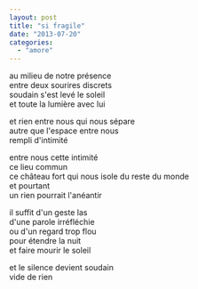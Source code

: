 ```yaml
---
layout: post
title: "si fragile"
date: "2013-07-20"
categories:
  - "amore"
---
```


au milieu de notre présence  
entre deux sourires discrets  
soudain s'est levé le soleil  
et toute la lumière avec lui

et rien entre nous qui nous sépare  
autre que l'espace entre nous  
rempli d'intimité

entre nous cette intimité  
ce lieu commun  
ce château fort qui nous isole du reste du monde  
et pourtant  
un rien pourrait l'anéantir

il suffit d'un geste las  
d'une parole irréfléchie  
ou d'un regard trop flou  
pour étendre la nuit  
et faire mourir le soleil

et le silence devient soudain  
vide de rien
